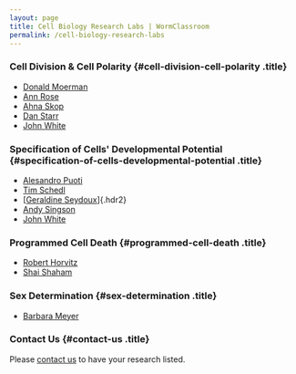 ```yaml
---
layout: page
title: Cell Biology Research Labs | WormClassroom
permalink: /cell-biology-research-labs
---
```

### Cell Division & Cell Polarity {#cell-division-cell-polarity .title}

-   [Donald Moerman](http://www.zoology.ubc.ca/%7Ealorch/homepage.php)
-   [Ann Rose](http://genekit.medgen.ubc.ca/index.html)
-   [Ahna Skop](http://skoplab.weebly.com/)
-   [Dan Starr](http://www.mcb.ucdavis.edu/faculty-labs/starr/Index.htm)
-   [John White](http://www.molbio.wisc.edu/white)

### Specification of Cells' Developmental Potential {#specification-of-cells-developmental-potential .title}

-   [Alesandro
    Puoti](http://commonweb.unifr.ch/biol/pub/zoology/Homepage/Nematode_AP/template/default.asp?page=home)
-   [Tim Schedl](http://genetics.wustl.edu/tslab/index.html)
-   [[Geraldine Seydoux](http://www.bs.jhmi.edu/MBG/SeydouxLab/)]{.hdr2}
-   [Andy Singson](https://www.waksman.rutgers.edu/singson/index.html)
-   [John White](http://www.molbio.wisc.edu/white)

### Programmed Cell Death {#programmed-cell-death .title}

-   [Robert Horvitz](http://web.mit.edu/horvitz/www/)
-   [Shai
    Shaham](http://www.rockefeller.edu/labheads/shaham/labmembers.php)

### Sex Determination {#sex-determination .title}

-   [Barbara Meyer](http://mcb.berkeley.edu/labs/meyer/)

### Contact Us {#contact-us .title}

Please [contact us](contact) to have your research listed.
